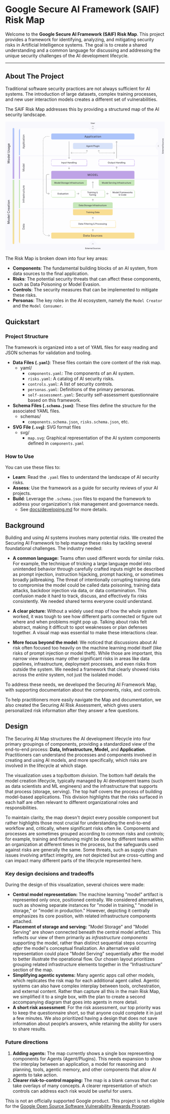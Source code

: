 # Google Secure AI Framework (SAIF) Risk Map

Welcome to the **Google Secure AI Framework (SAIF) Risk Map**. This project provides a framework for identifying, analyzing, and mitigating security risks in Artificial Intelligence systems. The goal is to create a shared understanding and a common language for discussing and addressing the unique security challenges of the AI development lifecycle.

---

## About The Project

Traditional software security practices are not always sufficient for AI systems. The introduction of large datasets, complex training processes, and new user interaction models creates a different set of vulnerabilities. 

The SAIF Risk Map addresses this by providing a structured map of the AI security landscape.

![SAIF Risk Map](./docs/images/risk-map.png)

The Risk Map is broken down into four key areas:

* **Components**: The fundamental building blocks of an AI system, from data sources to the final application.
* **Risks**: The potential security threats that can affect these components, such as Data Poisoning or Model Evasion.
* **Controls**: The security measures that can be implemented to mitigate these risks.
* **Personas**: The key roles in the AI ecosystem, namely the `Model Creator` and the `Model Consumer`.

## Quickstart

### Project Structure

The framework is organized into a set of YAML files for easy reading and JSON schemas for validation and tooling.

* **Data Files (`.yaml`)**: These files contain the core content of the risk map.
    * yaml/
        * `components.yaml`: The components of an AI system.
        * `risks.yaml`: A catalog of AI security risks.
        * `controls.yaml`: A list of security controls.
        * `personas.yaml`: Definitions of the primary personas.
        * `self-assessment.yaml`: Security self-assessment questionnaire based on this framework.
* **Schema Files (`.schema.json`)**: These files define the structure for the associated YAML files.
    * schemas/
        * `components.schema.json`, `risks.schema.json`, etc.
* **SVG File (`.svg`)**: SVG format files
    * svg/
        * `map.svg`: Graphical representation of the AI system components defined in `components.yaml`

### How to Use

You can use these files to:
* **Learn**: Read the `.yaml` files to understand the landscape of AI security risks.
* **Assess**: Use the framework as a guide for security reviews of your AI projects.
* **Build**: Leverage the `.schema.json` files to expand the framework to address your organization's risk management and governance needs.
   * See [docs/developing.md](./docs/developing.md) for more details. 

## Background
Building and using AI systems involves many potential risks. We created the Securing AI Framework to help manage these risks by tackling several foundational challenges. The industry needed:

* **A common language:** Teams often used different words for similar risks. For example, the technique of tricking a large language model into unintended behavior through carefully crafted inputs might be described as prompt injection, instruction hijacking, prompt hacking, or sometimes broadly jailbreaking. The threat of intentionally corrupting training data to compromise the model could be called data poisoning, training data attacks, backdoor injection via data, or data contamination. This confusion made it hard to track, discuss, and effectively fix risks consistently. We needed shared terms everyone could understand.

* **A clear picture:** Without a widely used map of how the whole system worked, it was tough to see how different parts connected or figure out where and when problems might pop up. Talking about risks felt abstract, making it difficult to spot weaknesses or plan defenses together. A visual map was essential to make these interactions clear.

* **More focus beyond the model:** We noticed that discussions about AI risk often focused too heavily on the machine learning model itself (like risks of prompt injection or model theft). While those are important, this narrow view misses many other significant risks in areas like data pipelines, infrastructure, deployment processes, and even risks from outside the system. We needed a framework that clearly showed risks across the *entire* system, not just the isolated model.

To address these needs, we developed the Securing AI Framework Map, with supporting documentation about the components, risks, and controls. 

To help practitioners more easily navigate the Map and documentation, we also created the Securing AI Risk Assessment, which gives users personalized risk information after they answer a few questions. 

## Design
The Securing AI Map structures the AI development lifecycle into four primary groupings of components, providing a standardized view of the end-to-end process: **Data, Infrastructure, Model,** and **Application**. Practitioners can understand the processes and components involved in creating and using AI models, and more specifically, which risks are involved in the lifecycle at which stage. 

The visualization uses a top/bottom division. The bottom half details the model creation lifecycle, typically managed by AI development teams (such as data scientists and ML engineers) and the infrastructure that supports that process (storage, serving). The top half covers the process of building model-based applications. This division highlights that the risks surfaced in each half are often relevant to different organizational roles and responsibilities.

To maintain clarity, the map doesn't depict every possible component but rather highlights those most crucial for understanding the end-to-end workflow and, critically, where significant risks often lie. Components and processes are sometimes grouped according to common risks and controls; for example, training and finetuning might be done by different teams within an organization at different times in the process, but the safeguards used against risks are generally the same. Some threats, such as supply chain issues involving artifact integrity, are not depicted but are cross-cutting and can impact many different parts of the lifecycle represented here.

### Key design decisions and tradeoffs

During the design of this visualization, several choices were made:

* **Central model representation:** The machine learning "model" artifact is represented only once, positioned centrally. We considered alternatives, such as showing separate instances for "model in training," "model in storage," or "model in production." However, depicting it centrally emphasizes its core position, with related infrastructure components attached.  
* **Placement of storage and serving:** "Model Storage" and "Model Serving" are shown connected beneath the central model artifact. This reflects our view of them primarily as *infrastructure components* supporting the model, rather than distinct sequential steps occurring *after* the model's conceptual finalization. An alternative valid representation could place "Model Serving" sequentially after the model to better illustrate the operational flow. Our chosen layout prioritizes grouping related infrastructure elements together in the “Infrastructure” section of the map.   
* **Simplifying agentic systems:** Many agentic apps call other models, which replicates the risk map for each additional agent called. Agentic systems can also have complex interplay between tools, orchestration, and external content. Rather than capture all this in the main Risk Map, we simplified it to a single box, with the plan to create a second accompanying diagram that goes into agents in more detail.   
* **A short risk assessment**: For the risk assessment, our top priority was to keep the questionnaire short, so that anyone could complete it in just a few minutes. We also prioritized having a design that does not save information about people’s answers, while retaining the ability for users to share results.   

### Future directions

1. **Adding agents:** The map currently shows a single box representing components for Agents (Agent/Plugins). This needs expansion to show the interplay between an application, a model for reasoning and planning, tools, agentic memory, and other components that allow AI agents to take action.   
2. **Clearer risk-to-control mapping:** The map is a blank canvas that can take overlays of many concepts. A clearer representation of which controls can address each risk would be useful for users. 



This is not an officially supported Google product. This project is not eligible for the [Google Open Source Software Vulnerability Rewards Program](https://bughunters.google.com/open-source-security).
